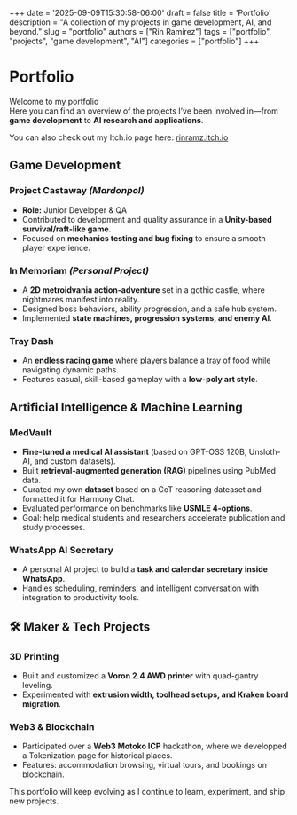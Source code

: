 +++
date = '2025-09-09T15:30:58-06:00'
draft = false
title = 'Portfolio'
description = "A collection of my projects in game development, AI, and beyond."
slug = "portfolio"
authors = ["Rin Ramírez"]
tags = ["portfolio", "projects", "game development", "AI"]
categories = ["portfolio"]
+++

# Portfolio

Welcome to my portfolio  
Here you can find an overview of the projects I’ve been involved in—from **game development** to **AI research and applications**.  

You can also check out my Itch.io page here: [rinramz.itch.io](https://rinramz.itch.io)

## Game Development

### Project Castaway *(Mardonpol)*
- **Role:** Junior Developer & QA  
- Contributed to development and quality assurance in a **Unity-based survival/raft-like game**.  
- Focused on **mechanics testing and bug fixing** to ensure a smooth player experience.  

### In Memoriam *(Personal Project)*
- A **2D metroidvania action-adventure** set in a gothic castle, where nightmares manifest into reality.  
- Designed boss behaviors, ability progression, and a safe hub system.  
- Implemented **state machines, progression systems, and enemy AI**.  

### Tray Dash
- An **endless racing game** where players balance a tray of food while navigating dynamic paths.  
- Features casual, skill-based gameplay with a **low-poly art style**.  

## Artificial Intelligence & Machine Learning

### MedVault
- **Fine-tuned a medical AI assistant** (based on GPT-OSS 120B, Unsloth-AI, and custom datasets).  
- Built **retrieval-augmented generation (RAG)** pipelines using PubMed data.  
- Curated my own **dataset** based on a CoT reasoning dateaset and formatted it for Harmony Chat.
- Evaluated performance on benchmarks like **USMLE 4-options**.  
- Goal: help medical students and researchers accelerate publication and study processes.

### WhatsApp AI Secretary
- A personal AI project to build a **task and calendar secretary inside WhatsApp**.  
- Handles scheduling, reminders, and intelligent conversation with integration to productivity tools.  

## 🛠️ Maker & Tech Projects

### 3D Printing 
- Built and customized a **Voron 2.4 AWD printer** with quad-gantry leveling.  
- Experimented with **extrusion width, toolhead setups, and Kraken board migration**.  

### Web3 & Blockchain
- Participated over a **Web3 Motoko ICP** hackathon, where we developped a Tokenization page for historical places. 
- Features: accommodation browsing, virtual tours, and bookings on blockchain.  

This portfolio will keep evolving as I continue to learn, experiment, and ship new projects. 
